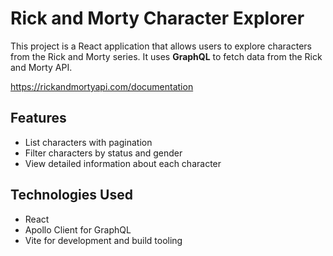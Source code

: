 # Rick and Morty Character Explorer

This project is a React application that allows users to explore characters from the Rick and Morty series. It uses **GraphQL** to fetch data from the Rick and Morty API.

https://rickandmortyapi.com/documentation

## Features

- List characters with pagination
- Filter characters by status and gender
- View detailed information about each character

## Technologies Used

- React
- Apollo Client for GraphQL
- Vite for development and build tooling
